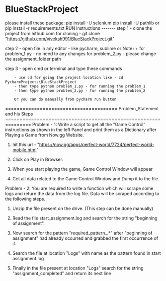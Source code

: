 # BlueStackProject

please install these package:
pip install -U selenium
pip install -U pathlib
or pip install -r requirements.txt
RUN instructions -------
step 1 - clone the project from hithub.com
for cloning - git clone "https://github.com/viveksh991/BlueStackProject.git"

step 2 - open file in any editor - like pycharm, sublime or Note++
for problem_1.py - no need to any changes
for problem_2.py - please change the assignment_folder path

step 3 - open cmd or terminal and type these commands

        - use cd for going the project location like - cd PycharmProjects\BlueStackProject
        - then type python problem_1.py - for running the problem_1
        - then type python problem_2.py - for running the problem_2

        Or you can do manually from pycharm run button

=======================================  Problem_Statement and his Steps ===============================================================
Problem - 1:
Write a script to get all the “Game Control” instructions as shown in the left Panel and print them as a Dictionary after Playing a Game from Now.gg Website.

1. hit this url - "https://now.gg/apps/perfect-world/7724/perfect-world-mobile.html"

2. Click on Play in Browser:

3. When you start playing the game, Game Control Window will appear

4. Get all data related to the Game Control Window and Dump it to the file.


Problem - 2:
You are required to write a function which will scrape some logs and return the data from the log file. Data will be scraped according to the following steps.

1. Unzip the file present on the drive. (This step can be done manually)

2. Read the file start_assignment.log and search for the string "beginning of assignment".

3. Now search for the pattern "required_pattern_.*" after "beginning of assignment" had already occurred and grabbed the first occurrence of it.

4. Search the file at location "Logs\" with name as the pattern found in start assignment.log

5. Finally in the file present at location "Logs\" search for the string "assignment_completed" and return its next line